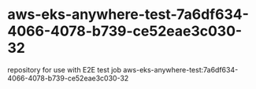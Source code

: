 # aws-eks-anywhere-test-7a6df634-4066-4078-b739-ce52eae3c030-32
repository for use with E2E test job aws-eks-anywhere-test:7a6df634-4066-4078-b739-ce52eae3c030-32
